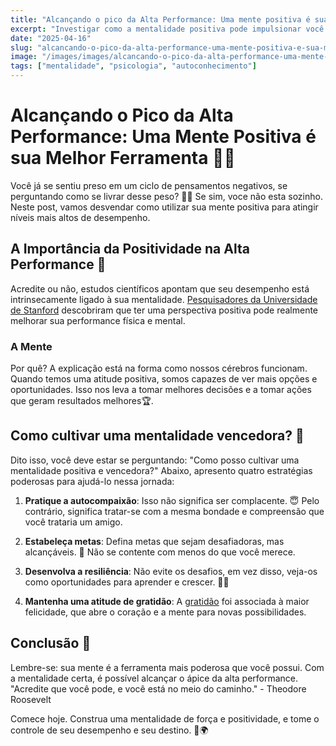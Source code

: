 ```yaml
---
title: "Alcançando o pico da Alta Performance: Uma mente positiva é sua melhor ferramenta"
excerpt: "Investigar como a mentalidade positiva pode impulsionar você a novos patamares de produtividade, eficiência e sucesso na vida pessoal e profissional. O poder está em suas mãos."
date: "2025-04-16"
slug: "alcancando-o-pico-da-alta-performance-uma-mente-positiva-e-sua-melhor-ferramenta"
image: "/images/images/alcancando-o-pico-da-alta-performance-uma-mente-positiva-e-sua-melhor-ferramenta.webp"
tags: ["mentalidade", "psicologia", "autoconhecimento"]
---
```


# Alcançando o Pico da Alta Performance: Uma Mente Positiva é sua Melhor Ferramenta 🧠💪

Você já se sentiu preso em um ciclo de pensamentos negativos, se perguntando como se livrar desse peso? 🧗‍♀️ Se sim, voce não esta sozinho. Neste post, vamos desvendar como utilizar sua mente positiva para atingir níveis mais altos de desempenho.

## A Importância da Positividade na Alta Performance 🌟

Acredite ou não, estudos científicos apontam que seu desempenho está intrinsecamente ligado à sua mentalidade. [Pesquisadores da Universidade de Stanford](https://news.stanford.edu/2018/05/30/mindset-matters-exercise-health/) descobriram que ter uma perspectiva positiva pode realmente melhorar sua performance física e mental.

### A Mente      
            
Por quê? A explicação está na forma como nossos cérebros funcionam. Quando temos uma atitude positiva, somos capazes de ver mais opções e oportunidades. Isso nos leva a tomar melhores decisões e a tomar ações que geram resultados melhores🏆.

## Como cultivar uma mentalidade vencedora? 🌱

Dito isso, você deve estar se perguntando: "Como posso cultivar uma mentalidade positiva e vencedora?" Abaixo, apresento quatro estratégias poderosas para ajudá-lo nessa jornada:

1. **Pratique a autocompaixão**: Isso não significa ser complacente. 😇 Pelo contrário, significa tratar-se com a mesma bondade e compreensão que você trataria um amigo. 

2. **Estabeleça metas**: Defina metas que sejam desafiadoras, mas alcançáveis. 🎯 Não se contente com menos do que você merece.

3. **Desenvolva a resiliência**: Não evite os desafios, em vez disso, veja-os como oportunidades para aprender e crescer. 💪🌳

4. **Mantenha uma atitude de gratidão**: A [gratidão](https://www.ncbi.nlm.nih.gov/pmc/articles/PMC3010965/) foi associada à maior felicidade, que abre o coração e a mente para novas possibilidades.

## Conclusão 🚀

Lembre-se: sua mente é a ferramenta mais poderosa que você possui. Com a mentalidade certa, é possível alcançar o ápice da alta performance. "Acredite que você pode, e você está no meio do caminho." - Theodore Roosevelt

Comece hoje. Construa uma mentalidade de força e positividade, e tome o controle de seu desempenho e seu destino. 🌈🌍